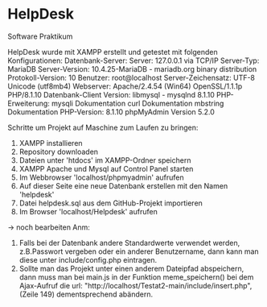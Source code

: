 # HelpDesk
Software Praktikum 

HelpDesk wurde mit XAMPP erstellt und getestet mit folgenden Konfigurationen:
Datenbank-Server:
  Server: 127.0.0.1 via TCP/IP
  Server-Typ: MariaDB
  Server-Version: 10.4.25-MariaDB - mariadb.org binary distribution
  Protokoll-Version: 10
  Benutzer: root@localhost
  Server-Zeichensatz: UTF-8 Unicode (utf8mb4)
Webserver:
  Apache/2.4.54 (Win64) OpenSSL/1.1.1p PHP/8.1.10
  Datenbank-Client Version: libmysql - mysqlnd 8.1.10
  PHP-Erweiterung: mysqli Dokumentation curl Dokumentation mbstring Dokumentation
  PHP-Version: 8.1.10
  phpMyAdmin Version 5.2.0

Schritte um Projekt auf Maschine zum Laufen zu bringen:
1. XAMPP installieren
2. Repository downloaden
3. Dateien unter 'htdocs' im XAMPP-Ordner speichern
4. XAMPP Apache und Mysql auf Control Panel starten
5. Im Webbrowser 'localhost/phpmyadmin' aufrufen
6. Auf dieser Seite eine neue Datenbank erstellen mit den Namen 'helpdesk'
7. Datei helpdesk.sql aus dem GitHub-Projekt importieren
8. Im Browser 'localhost/Helpdesk' aufrufen

-> noch bearbeiten
Anm:
1.  Falls bei der Datenbank andere Standardwerte verwendet werden, z.B.Passwort vergeben oder
    ein anderer Benutzername, dann kann man diese unter include/config.php eintragen.
2.  Sollte man das Projekt unter einen anderem Dateipfad abspeichern, dann muss man bei main.js
    in der Funktion meme_speichern() bei dem Ajax-Aufruf die
    url: "http://localhost/Testat2-main/include/insert.php", (Zeile 149) dementsprechend abändern.
